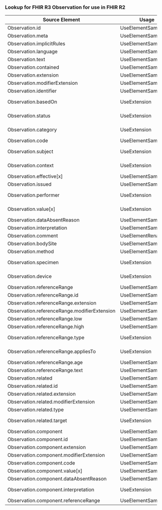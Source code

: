 ### Lookup for FHIR R3 Observation for use in FHIR R2

| Source Element | Usage | Target |
| -------------- | ----- | ------ |
| Observation.id | UseElementSameName | Observation.id |
| Observation.meta | UseElementSameName | Observation.meta |
| Observation.implicitRules | UseElementSameName | Observation.implicitRules |
| Observation.language | UseElementSameName | Observation.language |
| Observation.text | UseElementSameName | Observation.text |
| Observation.contained | UseElementSameName | Observation.contained |
| Observation.extension | UseElementSameName | Observation.extension |
| Observation.modifierExtension | UseElementSameName | Observation.modifierExtension |
| Observation.identifier | UseElementSameName | Observation.identifier |
| Observation.basedOn | UseExtension | http://hl7.org/fhir/3.0/StructureDefinition/extension-Observation.basedOn |
| Observation.status | UseExtension | http://hl7.org/fhir/3.0/StructureDefinition/extension-Observation.status |
| Observation.category | UseExtension | http://hl7.org/fhir/3.0/StructureDefinition/extension-Observation.category |
| Observation.code | UseElementSameName | Observation.code |
| Observation.subject | UseExtension | http://hl7.org/fhir/3.0/StructureDefinition/extension-Observation.subject |
| Observation.context | UseExtension | http://hl7.org/fhir/3.0/StructureDefinition/extension-Observation.context |
| Observation.effective[x] | UseElementSameName | Observation.effective[x] |
| Observation.issued | UseElementSameName | Observation.issued |
| Observation.performer | UseExtension | http://hl7.org/fhir/3.0/StructureDefinition/extension-Observation.performer |
| Observation.value[x] | UseExtension | http://hl7.org/fhir/3.0/StructureDefinition/extension-Observation.value |
| Observation.dataAbsentReason | UseElementSameName | Observation.dataAbsentReason |
| Observation.interpretation | UseElementSameName | Observation.interpretation |
| Observation.comment | UseElementRenamed | Observation.comments |
| Observation.bodySite | UseElementSameName | Observation.bodySite |
| Observation.method | UseElementSameName | Observation.method |
| Observation.specimen | UseExtension | http://hl7.org/fhir/3.0/StructureDefinition/extension-Observation.specimen |
| Observation.device | UseExtension | http://hl7.org/fhir/3.0/StructureDefinition/extension-Observation.device |
| Observation.referenceRange | UseElementSameName | Observation.referenceRange |
| Observation.referenceRange.id | UseElementSameName | Observation.referenceRange.id |
| Observation.referenceRange.extension | UseElementSameName | Observation.referenceRange.extension |
| Observation.referenceRange.modifierExtension | UseElementSameName | Observation.referenceRange.modifierExtension |
| Observation.referenceRange.low | UseElementSameName | Observation.referenceRange.low |
| Observation.referenceRange.high | UseElementSameName | Observation.referenceRange.high |
| Observation.referenceRange.type | UseExtension | http://hl7.org/fhir/3.0/StructureDefinition/extension-Observation.referenceRange.type |
| Observation.referenceRange.appliesTo | UseExtension | http://hl7.org/fhir/3.0/StructureDefinition/extension-Observation.referenceRange.appliesTo |
| Observation.referenceRange.age | UseElementSameName | Observation.referenceRange.age |
| Observation.referenceRange.text | UseElementSameName | Observation.referenceRange.text |
| Observation.related | UseElementSameName | Observation.related |
| Observation.related.id | UseElementSameName | Observation.related.id |
| Observation.related.extension | UseElementSameName | Observation.related.extension |
| Observation.related.modifierExtension | UseElementSameName | Observation.related.modifierExtension |
| Observation.related.type | UseElementSameName | Observation.related.type |
| Observation.related.target | UseExtension | http://hl7.org/fhir/3.0/StructureDefinition/extension-Observation.related.target |
| Observation.component | UseElementSameName | Observation.component |
| Observation.component.id | UseElementSameName | Observation.component.id |
| Observation.component.extension | UseElementSameName | Observation.component.extension |
| Observation.component.modifierExtension | UseElementSameName | Observation.component.modifierExtension |
| Observation.component.code | UseElementSameName | Observation.component.code |
| Observation.component.value[x] | UseElementSameName | Observation.component.value[x] |
| Observation.component.dataAbsentReason | UseElementSameName | Observation.component.dataAbsentReason |
| Observation.component.interpretation | UseExtension | http://hl7.org/fhir/3.0/StructureDefinition/extension-Observation.component.interpretation |
| Observation.component.referenceRange | UseElementSameName | Observation.component.referenceRange |

